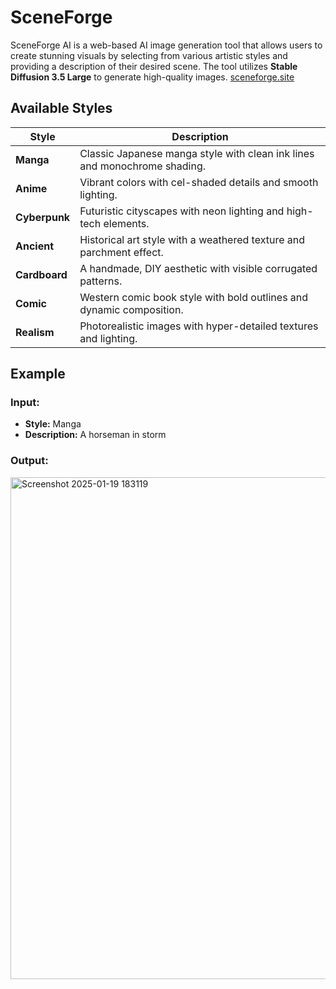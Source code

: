 # SceneForge 

SceneForge AI is a web-based AI image generation tool that allows users to create stunning visuals by selecting from various artistic styles and providing a description of their desired scene. The tool utilizes **Stable Diffusion 3.5 Large** to generate high-quality images. [sceneforge.site](https://sceneforge.site/)

## Available Styles
| Style       | Description |
|------------|-------------|
| **Manga**  | Classic Japanese manga style with clean ink lines and monochrome shading. |
| **Anime**  | Vibrant colors with cel-shaded details and smooth lighting. |
| **Cyberpunk** | Futuristic cityscapes with neon lighting and high-tech elements. |
| **Ancient** | Historical art style with a weathered texture and parchment effect. |
| **Cardboard** | A handmade, DIY aesthetic with visible corrugated patterns. |
| **Comic** | Western comic book style with bold outlines and dynamic composition. |
| **Realism** | Photorealistic images with hyper-detailed textures and lighting. |


## Example
### Input:
- **Style:** Manga
- **Description:** A horseman in storm

### Output:
<img width="803" alt="Screenshot 2025-01-19 183119" src="https://github.com/user-attachments/assets/3c5b8aac-f346-496c-bf43-3b0db38829cb" />

